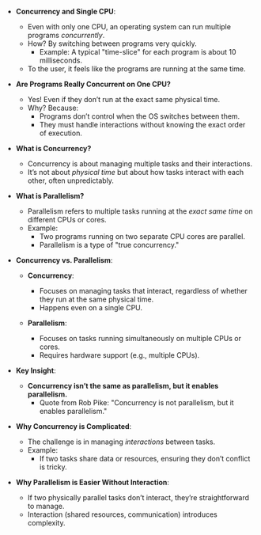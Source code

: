 

- **Concurrency and Single CPU**:
  - Even with only one CPU, an operating system can run multiple programs *concurrently*.
  - How? By switching between programs very quickly.
    - Example: A typical "time-slice" for each program is about 10 milliseconds.
  - To the user, it feels like the programs are running at the same time.

- **Are Programs Really Concurrent on One CPU?**
  - Yes! Even if they don’t run at the exact same physical time.
  - Why? Because:
    - Programs don’t control when the OS switches between them.
    - They must handle interactions without knowing the exact order of execution.

- **What is Concurrency?**
  - Concurrency is about managing multiple tasks and their interactions.
  - It’s not about *physical time* but about how tasks interact with each other, often unpredictably.

- **What is Parallelism?**
  - Parallelism refers to multiple tasks running at the *exact same time* on different CPUs or cores.
  - Example:
    - Two programs running on two separate CPU cores are parallel.
    - Parallelism is a type of "true concurrency."

- **Concurrency vs. Parallelism**:
  - **Concurrency**:
    - Focuses on managing tasks that interact, regardless of whether they run at the same physical time.
    - Happens even on a single CPU.
  
  - **Parallelism**:
    - Focuses on tasks running simultaneously on multiple CPUs or cores.
    - Requires hardware support (e.g., multiple CPUs).

- **Key Insight**:
  - **Concurrency isn’t the same as parallelism, but it enables parallelism.**
    - Quote from Rob Pike: "Concurrency is not parallelism, but it enables parallelism."

- **Why Concurrency is Complicated**:
  - The challenge is in managing *interactions* between tasks.
  - Example:
    - If two tasks share data or resources, ensuring they don’t conflict is tricky.
  
- **Why Parallelism is Easier Without Interaction**:
  - If two physically parallel tasks don’t interact, they’re straightforward to manage.
  - Interaction (shared resources, communication) introduces complexity.
